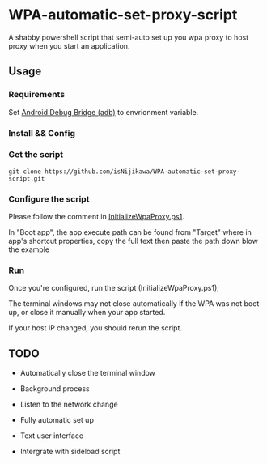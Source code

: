 # WPA-automatic-set-proxy-script

A shabby powershell script that semi-auto set up you wpa proxy to host proxy when you start an application.

## Usage

### Requirements

Set [Android Debug Bridge (adb)](https://developer.android.com/studio/command-line/adb.html) to envrionment variable.

### Install && Config

### Get the script

```git
git clone https://github.com/isNijikawa/WPA-automatic-set-proxy-script.git
```

### Configure the script

Please follow the comment in [InitializeWpaProxy.ps1](./InitializeWpaProxy.ps1).

In "Boot app", the app execute path can be found from "Target" where in app's shortcut properties, copy the full text then paste the path down blow the example

### Run

Once you're configured, run the script (InitializeWpaProxy.ps1);

The terminal windows may not close automatically if the WPA was not boot up, or close it manually when your app started.

If your host IP changed, you should rerun the script.

## TODO

+ Automatically close the terminal window

+ Background process

+ Listen to the network change

+ Fully automatic set up

+ Text user interface

+ Intergrate with sideload script

